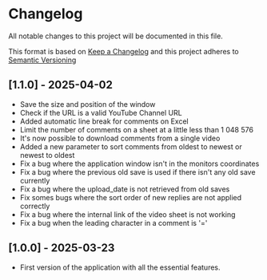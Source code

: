 # Changelog
All notable changes to this project will be documented in this file.

This format is based on [Keep a Changelog](https://keepachangelog.com/en/1.0.0/)
and this project adheres to [Semantic Versioning](https://semver.org/spec/v2.0.0.html)


## [1.1.0] - 2025-04-02
- Save the size and position of the window
- Check if the URL is a valid YouTube Channel URL
- Added automatic line break for comments on Excel
- Limit the number of comments on a sheet at a little less than 1 048 576
- It's now possible to download comments from a single video
- Added a new parameter to sort comments from oldest to newest or newest to oldest
- Fix a bug where the application window isn't in the monitors coordinates
- Fix a bug where the previous old save is used if there isn't any old save currently
- Fix a bug where the upload_date is not retrieved from old saves
- Fix somes bugs where the sort order of new replies are not applied correctly
- Fix a bug where the internal link of the video sheet is not working
- Fix a bug when the leading character in a comment is '='

## [1.0.0] - 2025-03-23
- First version of the application with all the essential features.
